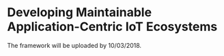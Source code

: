 # Developing Maintainable Application-Centric IoT Ecosystems

The framework will be uploaded by 10/03/2018.
